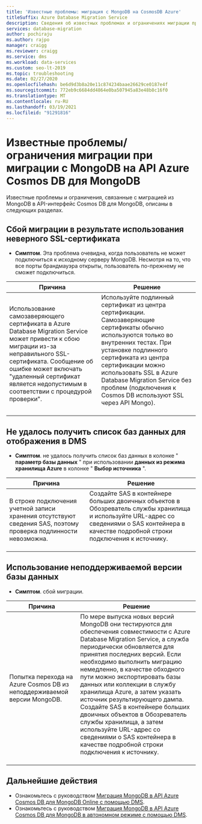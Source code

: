 ```yaml
---
title: 'Известные проблемы: миграция с MongoDB на CosmosDB Azure'
titleSuffix: Azure Database Migration Service
description: Сведения об известных проблемах и ограничениях миграции при миграции с MongoDB на Azure Cosmos DB с помощью Azure Database Migration Service.
services: database-migration
author: pochiraju
ms.author: rajpo
manager: craigg
ms.reviewer: craigg
ms.service: dms
ms.workload: data-services
ms.custom: seo-lt-2019
ms.topic: troubleshooting
ms.date: 02/27/2020
ms.openlocfilehash: be6d9d3b8a20e11c874234baae26629ce0187e4f
ms.sourcegitcommit: 772eb9c6684dd4864e0ba507945a83e48b8c16f0
ms.translationtype: MT
ms.contentlocale: ru-RU
ms.lasthandoff: 03/19/2021
ms.locfileid: "91291816"
---
```

# <a name="known-issuesmigration-limitations-with-migrations-from-mongodb-to-azure-cosmos-dbs-api-for-mongodb"></a>Известные проблемы/ограничения миграции при миграции с MongoDB на API Azure Cosmos DB для MongoDB

Известные проблемы и ограничения, связанные с миграцией из MongoDB в API-интерфейс Cosmos DB для MongoDB, описаны в следующих разделах.

## <a name="migration-fails-as-a-result-of-using-the-incorrect-ssl-cert"></a>Сбой миграции в результате использования неверного SSL-сертификата

* **Симптом**. Эта проблема очевидна, когда пользователь не может подключиться к исходному серверу MongoDB. Несмотря на то, что все порты брандмауэра открыты, пользователь по-прежнему не сможет подключиться.

| Причина         | Решение |
| ------------- | ------------- |
| Использование самозаверяющего сертификата в Azure Database Migration Service может привести к сбою миграции из-за неправильного SSL-сертификата. Сообщение об ошибке может включать "удаленный сертификат является недопустимым в соответствии с процедурой проверки". | Используйте подлинный сертификат из центра сертификации.  Самозаверяющие сертификаты обычно используются только во внутренних тестах. При установке подлинного сертификата из центра сертификации можно использовать SSL в Azure Database Migration Service без проблем (подключения к Cosmos DB используют SSL через API Mongo).<br><br> |

## <a name="unable-to-get-the-list-of-databases-to-map-in-dms"></a>Не удалось получить список баз данных для отображения в DMS

* **Симптом**. не удалось получить список баз данных в колонке " **параметр базы данных** " при использовании **данных из режима хранилища Azure** в колонке " **Выбор источника** ".

| Причина         | Решение |
| ------------- | ------------- |
| В строке подключения учетной записи хранения отсутствуют сведения SAS, поэтому проверка подлинности невозможна. | Создайте SAS в контейнере больших двоичных объектов в Обозреватель службы хранилища и используйте URL-адрес со сведениями о SAS контейнера в качестве подробной строки подключения к источнику.<br><br> |

## <a name="using-an-unsupported-version-of-the-database"></a>Использование неподдерживаемой версии базы данных

* **Симптом**. сбой миграции.

| Причина         | Решение |
| ------------- | ------------- |
| Попытка перехода на Azure Cosmos DB из неподдерживаемой версии MongoDB. | По мере выпуска новых версий MongoDB они тестируются для обеспечения совместимости с Azure Database Migration Service, а служба периодически обновляется для принятия последних версий. Если необходимо выполнить миграцию немедленно, в качестве обходного пути можно экспортировать базы данных или коллекции в службу хранилища Azure, а затем указать источник результирующего дампа. Создайте SAS в контейнере больших двоичных объектов в Обозреватель службы хранилища, а затем используйте URL-адрес со сведениями о SAS контейнера в качестве подробной строки подключения к источнику.<br><br> |

## <a name="next-steps"></a>Дальнейшие действия

* Ознакомьтесь с руководством [Миграция MongoDB в API Azure Cosmos DB для MongoDB Online с помощью DMS](tutorial-mongodb-cosmos-db-online.md).
* Ознакомьтесь с руководством [Миграция MongoDB в API Azure Cosmos DB для MongoDB в автономном режиме с помощью DMS](tutorial-mongodb-cosmos-db.md).